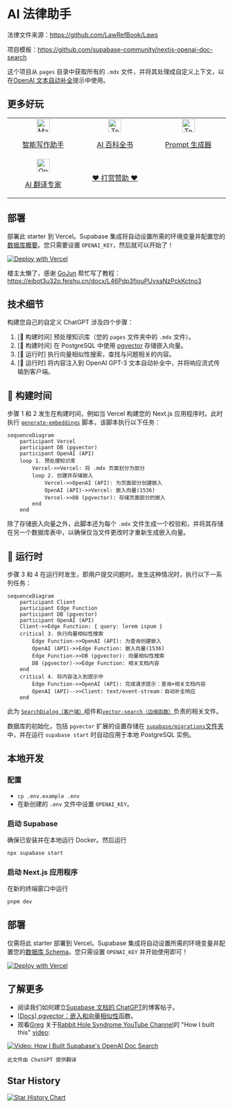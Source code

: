 # AI 法律助手

法律文件来源：https://github.com/LawRefBook/Laws

项目模板：https://github.com/supabase-community/nextjs-openai-doc-search

这个项目从 `pages` 目录中获取所有的 `.mdx` 文件，并将其处理成自定义上下文，以在[OpenAI 文本自动补全](https://platform.openai.com/docs/guides/completion)提示中使用。

## 更多好玩

<table>
  <tr>
    <td width="200px" align="center">
      <a href="https://magickpen.com/?ref=lawcnai" target="_blank">
        <img alt="MagickPen" src="public/MagickPen.png" height="30px" />
        <p>智能写作助手</p>
      </a>
    </td>
   <td width="200px" align="center">
      <a href="https://www.teach-anything.com/?ref=lawcnai" target="_blank">
        <img alt="TeachAnything" src="public/TeachAnything.png" height="30px" />
        <p>AI 百科全书</p>
      </a>
    </td>
    <td width="200px" align="center">
      <a href="https://better.avatarprompt.net/?ref=lawcnai" target="_blank">
        <img alt="TeachAnything" src="public/BetterPrompt.png" height="30px" />
        <p>Prompt 生成器</p>
      </a>
    </td>
  </tr>
  <tr>
   <td width="200px" align="center">
      <a href="https://openl.io/?ref=lawcnai" target="_blank">
        <img alt="OpenL" src="public/OpenL.png" height="30px" />
        <p>AI 翻译专家</p>
      </a>
    </td>
   <td width="200px" align="center">
      <a href="https://afdian.net/a/lvwzhen/plan" target="_blank">
        <p>❤️ 打赏赞助 ❤️ </p>
      </a>
    </td>
    <td width="200px" align="center">
    </td>
  </tr>
</table>

## 部署

部署此 starter 到 Vercel。Supabase 集成将自动设置所需的环境变量并配置您的[数据库概要](./supabase/migrations/20230406025118_init.sql)。您只需要设置 `OPENAI_KEY`，然后就可以开始了！

[![Deploy with Vercel](https://vercel.com/button)](https%3A%2F%2Fvercel.com%2Fnew%2Fclone%3Fdemo-title%3DTravel%20in%20Suzhou%26demo-description%3DTemplate%20for%20building%20your%20own%20travel%20ai%20powered%20by%20Next.js%2C%20OpenAI%2C%20and%20Supabase.%26demo-url%3Dhttps%3A%2F%2Fsupabase.com%2Fdocs%26demo-image%3D%2F%2Fimages.ctfassets.net%2Fe5382hct74si%2F1OntM6THNEUvlUsYy6Bjmf%2F475e39dbc84779538c8ed47c63a37e0e%2Fnextjs_openai_doc_search_og.png%26project-name%3DTravel%20in%20Suzhou%26repository-name%3Dtravel-ai%26repository-url%3Dhttps%3A%2F%2Fgithub.com%2Fdelytewang%2Fsztravel%2F%26from%3Dgithub%26integration-ids%3Doac_jUduyjQgOyzev1fjrW83NYOv%26env%3DOPENAI_KEY%26envDescription%3DGet%20your%20OpenAI%20API%20key%3A%26envLink%3Dhttps%3A%2F%2Fplatform.openai.com%2Faccount%2Fapi-keys%26teamCreateStatus%3Dhidden%26external-id%3Dlaw-cn-ai)

楼主太懒了，感谢 [GoJun](https://github.com/Freelander) 帮忙写了教程：https://eibot3u32o.feishu.cn/docx/L46Pdp3fjouPUvxaNzPckKctno3

## 技术细节

构建您自己的自定义 ChatGPT 涉及四个步骤：

1. [👷 构建时间] 预处理知识库（您的 `pages` 文件夹中的 `.mdx` 文件）。
2. [👷 构建时间] 在 PostgreSQL 中使用 [pgvector](https://supabase.com/docs/guides/database/extensions/pgvector) 存储嵌入向量。
3. [🏃 运行时] 执行向量相似性搜索，查找与问题相关的内容。
4. [🏃 运行时] 将内容注入到 OpenAI GPT-3 文本自动补全中，并将响应流式传输到客户端。

## 👷 构建时间

步骤 1 和 2 发生在构建时间，例如当 Vercel 构建您的 Next.js 应用程序时。此时执行 [`generate-embeddings`](./lib/generate-embeddings.ts) 脚本，该脚本执行以下任务：

```mermaid
sequenceDiagram
    participant Vercel
    participant DB (pgvector)
    participant OpenAI (API)
    loop 1. 预处理知识库
        Vercel->>Vercel: 将 .mdx 页面划分为部分
        loop 2. 创建并存储嵌入
            Vercel->>OpenAI (API): 为页面部分创建嵌入
            OpenAI (API)->>Vercel: 嵌入向量(1536)
            Vercel->>DB (pgvector): 存储页面部分的嵌入
        end
    end
```

除了存储嵌入向量之外，此脚本还为每个 `.mdx` 文件生成一个校验和，并将其存储在另一个数据库表中，以确保仅当文件更改时才重新生成嵌入向量。

## 🏃 运行时

步骤 3 和 4 在运行时发生，即用户提交问题时。发生这种情况时，执行以下一系列任务：

```mermaid
sequenceDiagram
    participant Client
    participant Edge Function
    participant DB (pgvector)
    participant OpenAI (API)
    Client->>Edge Function: { query: lorem ispum }
    critical 3. 执行向量相似性搜索
        Edge Function->>OpenAI (API): 为查询创建嵌入
        OpenAI (API)->>Edge Function: 嵌入向量(1536)
        Edge Function->>DB (pgvector): 向量相似性搜索
        DB (pgvector)->>Edge Function: 相关文档内容
    end
    critical 4. 将内容注入到提示中
        Edge Function->>OpenAI (API): 完成请求提示：查询+相关文档内容
        OpenAI (API)-->>Client: text/event-stream：自动补全响应
    end
```

此为 [`SearchDialog（客户端）`](./components/SearchDialog.tsx)组件和[`vector-search（边缘函数）`](./pages/api/vector-search.ts)负责的相关文件。

数据库的初始化，包括 `pgvector` 扩展的设置存储在 [`supabase/migrations`文件夹](./supabase/migrations/)中，并在运行 `supabase start` 时自动应用于本地 PostgreSQL 实例。

## 本地开发

### 配置

- `cp .env.example .env`
- 在新创建的 `.env` 文件中设置 `OPENAI_KEY`。

### 启动 Supabase

确保已安装并在本地运行 Docker。然后运行

```bash
npx supabase start
```

### 启动 Next.js 应用程序

在新的终端窗口中运行

```bash
pnpm dev
```

## 部署

仅需将此 starter 部署到 Vercel。Supabase 集成将自动设置所需的环境变量并配置您的[数据库 Schema](./supabase/migrations/20230406025118_init.sql)。您只需设置 `OPENAI_KEY` 并开始使用即可！

[![Deploy with Vercel](https://vercel.com/button)](https://vercel.com/new/clone?demo-title=Next.js%20Law%20CN%20AI&demo-description=Template%20for%20building%20your%20own%20law%20cn%20ai%20powered%20by%20Next.js%2C%20OpenAI%2C%20and%20Supabase.&demo-url=https%3A%2F%2Fsupabase.com%2Fdocs&demo-image=%2F%2Fimages.ctfassets.net%2Fe5382hct74si%2F1OntM6THNEUvlUsYy6Bjmf%2F475e39dbc84779538c8ed47c63a37e0e%2Fnextjs_openai_doc_search_og.png&project-name=Next.js%20OpenAI%20Doc%20Search%20Starter&repository-name=law-cn-ai&repository-url=https%3A%2F%2Fgithub.com%2Flvwzhen%2Flaw-cn-ai%2F&from=github&integration-ids=oac_jUduyjQgOyzev1fjrW83NYOv&env=OPENAI_KEY&envDescription=Get%20your%20OpenAI%20API%20key%3A&envLink=https%3A%2F%2Fplatform.openai.com%2Faccount%2Fapi-keys&teamCreateStatus=hidden&external-id=law-cn-ai)

## 了解更多

- 阅读我们如何建立[Supabase 文档的 ChatGPT](https://supabase.com/blog/chatgpt-supabase-docs)的博客帖子。
- [[Docs] pgvector：嵌入和向量相似性](https://supabase.com/docs/guides/database/extensions/pgvector)函数。
- 观看[Greg](https://twitter.com/ggrdson) 关于[Rabbit Hole Syndrome YouTube Channel](https://www.youtube.com/@RabbitHoleSyndrome)的 "How I built this" [video](https://youtu.be/Yhtjd7yGGGA):

[![Video: How I Built Supabase's OpenAI Doc Search](https://img.youtube.com/vi/Yhtjd7yGGGA/0.jpg)](https://www.youtube.com/watch?v=Yhtjd7yGGGA)

    此文件由 ChatGPT 提供翻译

## Star History

[![Star History Chart](https://api.star-history.com/svg?repos=lvwzhen/law-cn-ai&type=Date)](https://star-history.com/#lvwzhen/law-cn-ai&Date)
